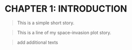 # CHAPTER 1: INTRODUCTION   
>This is a simple short story.

>This is a line of my space-invasion plot story.

>add additional texts